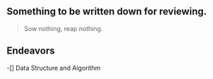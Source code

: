 ## Something to be written down for reviewing.
> Sow nothing, reap nothing.
## Endeavors
-[] Data Structure and Algorithm

